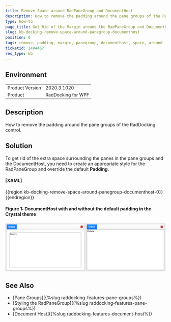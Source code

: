 ```yaml
---
title: Remove Space around RadPaneGroup and DocumentHost
description: How to remove the padding around the pane groups of the RadDocking control.
type: how-to
page_title: Get Rid of the Margin around the RadPaneGroup and DocumentHost
slug: kb-docking-remove-space-around-panegroup-documenthost
position: 0
tags: remove, padding, margin, panegroup, documenthost, space, around
ticketid: 1494467
res_type: kb
---
```


## Environment
<table>
	<tbody>
		<tr>
			<td>Product Version</td>
			<td>2020.3.1020</td>
		</tr>
		<tr>
			<td>Product</td>
			<td>RadDocking for WPF</td>
		</tr>
	</tbody>
</table>

## Description

How to remove the padding around the pane groups of the RadDocking control.

## Solution

To get rid of the extra space surrounding the panes in the pane groups and the DocumentHost, you need to create an appropriate style for the RadPaneGroup and override the default **Padding**.

#### __[XAML]__
{{region kb-docking-remove-space-around-panegroup-documenthost-0}}
    <!-- If you're using the NoXaml binaries, you need to base the custom style on the default one for the control, like so:
    <Style TargetType="telerik:RadPaneGroup" BasedOn="{StaticResource RadPaneGroupStyle}"> -->
	<Style TargetType="telerik:RadPaneGroup">
		<Setter Property="Padding" Value="0" />
	</Style>
{{endregion}}

#### Figure 1: DocumentHost with and without the default padding in the Crystal theme

![](images/kb-docking-remove-space-around-panegroup-documenthost.png)

## See Also

* [Pane Groups]({%slug raddocking-features-pane-groups%})
* [Styling the RadPaneGroup]({%slug raddocking-features-pane-groups%})
* [Document Host]({%slug raddocking-features-document-host%})